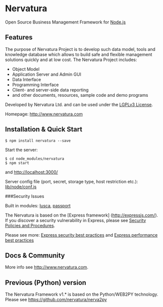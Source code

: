 Nervatura
=========

Open Source Business Management Framework for [Node.js](http://nodejs.org)

## Features

The purpose of Nervatura Project is to develop such data model, tools and knowledge database which allows to build safe and flexible management solutions quickly and at low cost.
The Nervatura Project includes:
  * Object Model
  * Application Server and Admin GUI
  * Data Interface
  * Programming Interface
  * Client- and server-side data reporting
  * and other documents, resources, sample code and demo programs

Developed by Nervatura Ltd. and can be used under the [LGPLv3 License](LICENSE).

Homepage: http://www.nervatura.com

## Installation & Quick Start

    $ npm install nervatura --save

Start the server:

    $ cd node_modules/nervatura
    $ npm start

and [http://localhost:3000/](http://localhost:3000/)

Server config file (port, secret, storage type, host restriction etc.): [lib/node/conf.js](lib/node/conf.js)

###Security Issues

Built in modules: [lusca](https://github.com/krakenjs/lusca), [passport](https://github.com/jaredhanson/passport)

The Nervatura is based on the [Express framework] (http://expressjs.com/). If you discover a security vulnerability in Express, please see 
[Security Policies and Procedures](https://github.com/strongloop/express/blob/master/Security.md).

Please see more:
[Express security best practices](http://expressjs.com/en/advanced/best-practice-security.html)
and
[Express performance best practices](http://expressjs.com/en/advanced/best-practice-performance.html)

## Docs & Community

More info see http://www.nervatura.com.

## Previous (Python) version

The Nervatura Framework v1.* is based on the Python/WEB2PY technology.
Please see https://github.com/nervatura/nerva2py